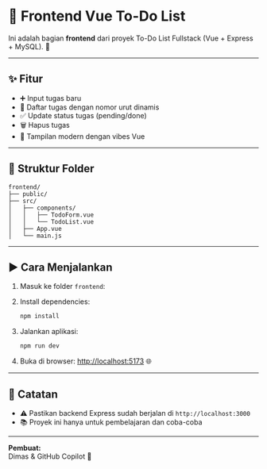# 📝 Frontend Vue To-Do List

Ini adalah bagian **frontend** dari proyek To-Do List Fullstack (Vue + Express + MySQL). 🚀

---

## ✨ Fitur

- ➕ Input tugas baru
- 🔢 Daftar tugas dengan nomor urut dinamis
- ✅ Update status tugas (pending/done)
- 🗑️ Hapus tugas
- 🎨 Tampilan modern dengan vibes Vue

---

## 📁 Struktur Folder

```
frontend/
├── public/
├── src/
│   ├── components/
│   │   ├── TodoForm.vue
│   │   └── TodoList.vue
│   ├── App.vue
│   └── main.js
```

---

## ▶️ Cara Menjalankan

1. Masuk ke folder `frontend`:

2. Install dependencies:
    ```bash
    npm install
    ```
3. Jalankan aplikasi:
    ```bash
    npm run dev
    ```
4. Buka di browser: [http://localhost:5173](http://localhost:5173) 🌐

----

## 📝 Catatan

- ⚠️ Pastikan backend Express sudah berjalan di `http://localhost:3000`
- 📚 Proyek ini hanya untuk pembelajaran dan coba-coba

---

**Pembuat:**  
Dimas & GitHub Copilot 🤖